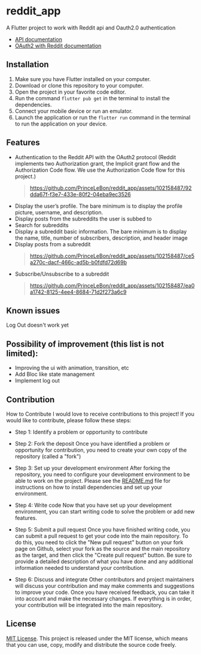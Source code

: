 # reddit_app

A Flutter project to work with Reddit api and Oauth2.0 authentication
- [API documentation](https://www.reddit.com/dev/api)
- [OAuth2 with Reddit documentation](https://github.com/reddit-archive/reddit/wiki/OAuth2)

## Installation

1. Make sure you have Flutter installed on your computer.
2. Download or clone this repository to your computer.
3. Open the project in your favorite code editor.
4. Run the command `flutter pub get` in the terminal to install the dependencies.
5. Connect your mobile device or run an emulator.
6. Launch the application or run the `flutter run` command in the terminal to run the application on
   your device.

## Features

- Authentication to the Reddit API with the OAuth2 protocol (Reddit implements two Authorization
  grant, the Implicit grant flow and the Authorization Code flow. We use the Authorization Code flow
  for this project.)
  > https://github.com/PrinceLeBon/reddit_app/assets/102158487/92dda67f-f3e7-433e-80f2-04eba9ec3526
- Display the user’s profile. The bare minimum is to display the profile picture, username, and
  description.
- Display posts from the subreddits the user is subbed to
- Search for subreddits
- Display a subreddit basic information. The bare minimum is to display the name, title, number of
  subscribers, description, and header image
- Display posts from a subreddit
  > https://github.com/PrinceLeBon/reddit_app/assets/102158487/ce5a270c-dacf-466c-ad5b-b0fdfd72d69b
- Subscribe/Unsubscribe to a subreddit
  > https://github.com/PrinceLeBon/reddit_app/assets/102158487/ea0a1742-8125-4ee4-8684-71d2f273a6c9

## Known issues

Log Out doesn't work yet

## Possibility of improvement (this list is not limited):
- Improving the ui with animation, transition, etc
- Add Bloc like state management
- Implement log out

## Contribution

How to Contribute I would love to receive contributions to this project! If you would like to
contribute, please follow these steps:

- Step 1: Identify a problem or opportunity to contribute

- Step 2: Fork the deposit Once you have identified a problem or opportunity for contribution, you
  need to create your own copy of the repository (called a "fork")

- Step 3: Set up your development environment After forking the repository, you need to configure
  your development environment to be able to work on the project. Please see
  the [README.md](https://github.com/PrinceLeBon/reddit_app/blob/main/README.md) file for
  instructions on how to install dependencies and set up your environment.

- Step 4: Write code Now that you have set up your development environment, you can start writing
  code to solve the problem or add new features.

- Step 5: Submit a pull request Once you have finished writing code, you can submit a pull request
  to get your code into the main repository. To do this, you need to click the "New pull request"
  button on your fork page on Github, select your fork as the source and the main repository as the
  target, and then click the "Create pull request" button. Be sure to provide a detailed description
  of what you have done and any additional information needed to understand your contribution.

- Step 6: Discuss and integrate Other contributors and project maintainers will discuss your
  contribution and may make comments and suggestions to improve your code. Once you have received
  feedback, you can take it into account and make the necessary changes. If everything is in order,
  your contribution will be integrated into the main repository.

## License

[MIT License](https://opensource.org/licenses/MIT). This project is released under the MIT license,
which means that you can use, copy, modify and distribute the source code freely.
